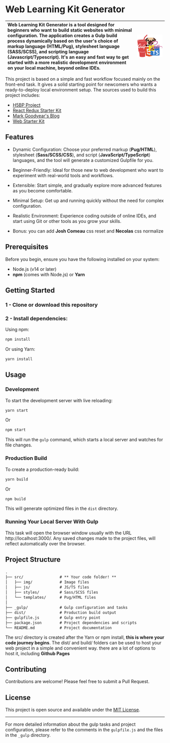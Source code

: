 # Web Learning Kit Generator

| Web Learning Kit Generator is a tool designed for beginners who want to build static websites with minimal configuration. The application creates a Gulp build process dynamically based on the user's choice of markup language (HTML/Pug), stylesheet language (SASS/SCSS), and scripting language (Javascript/Typescript). It's an easy and fast way to get started with a more realistic development environment on your local machine, beyond online IDEs. | ![Logo](./_gulp/logo.png) |
|:---------------------------------------------------------------------------------------------------------------------------------------------------------------------------------------------------------------------------------------------------------------------------------------------------------------------------------------------------------------------------------------|:-------------------------:|


This project is based on a simple and fast workflow focused mainly on the front-end task. It gives a solid starting point for newcomers who wants a ready-to-deploy local environment setup. The sources used to build this project includes:

  * [H5BP Project](https://github.com/h5bp/html5-boilerplate)
  * [React Redux Starter Kit](https://github.com/davezuko/react-redux-starter-kit)
  * [Mark Goodyear's Blog](https://markgoodyear.com/2014/01/getting-started-with-gulp/)
  * [Web Starter Kit](https://github.com/google/web-starter-kit)

## Features

  * Dynamic Configuration: Choose your preferred markup (**Pug/HTML**), stylesheet (**Sass/SCSS/CSS**), and script (**JavaScript/TypeScript**) languages, and the tool will generate a customized Gulpfile for you.
  
  * Beginner-Friendly: Ideal for those new to web development who want to experiment with real-world tools and workflows.
  
  * Extensible: Start simple, and gradually explore more advanced features as you become comfortable.
  
  * Minimal Setup: Get up and running quickly without the need for complex configuration.
  
  * Realistic Environment: Experience coding outside of online IDEs, and start using Git or other tools as you grow your skills.

  * Bonus: you can add **Josh Comeau** css reset and **Necolas** css normalize

## Prerequisites

Before you begin, ensure you have the following installed on your system:

* Node.js (v14 or later)
* **npm** (comes with Node.js) or **Yarn**

## Getting Started

### 1 - Clone or download this repository

### 2 - Install dependencies:

Using npm:
```bash
npm install
```

Or using Yarn:
```bash
yarn install
```

## Usage

### Development

To start the development server with live reloading:

```bash
yarn start
```

Or
```bash
npm start
```

This will run the `gulp` command, which starts a local server and watches for file changes.

### Production Build

To create a production-ready build:

```bash
yarn build
```

Or
```bash
npm build
```

This will generate optimized files in the `dist` directory.

### Running Your Local Server With Gulp

This task will open the browser window usually with the URL http://localhost:3000/. Any saved changes made to the project files, will reflect automatically over the browser.

## Project Structure

```
.
├── src/                # ** Your code folder! **
│   ├── img/            # Image files
│   ├── js/             # JS/TS files
│   ├── styles/         # Sass/SCSS files
│   └── templates/      # Pug/HTML files
│   
├── _gulp/              # Gulp configuration and tasks
├── dist/               # Production build output
├── gulpfile.js         # Gulp entry point
├── package.json        # Project dependencies and scripts
└── README.md           # Project documentation
```
The src/ directory is created after the Yarn or npm install, **this is where your code journey begins**. The dist/ and build/ folders can be used to host your web project in a simple and convenient way. there are a lot of options to host it, including **Github Pages**

## Contributing

Contributions are welcome! Please feel free to submit a Pull Request.

## License

This project is open source and available under the [MIT License](LICENSE).

---

For more detailed information about the gulp tasks and project configuration, please refer to the comments in the `gulpfile.js` and the files in the `_gulp` directory.
